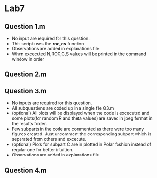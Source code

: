 # Lab7

## Question 1.m
- No input are required for this question.
- This script uses the <strong>roc_cs</strong> function
- Observations are added in explanations file
- When excecuted N,ROC,C,S values will be printed in the command window in order

## Question 2.m


## Question 3.m
- No inputs are required for this question.
- All subquestions are coded up in a single file Q3.m
- (optional) All plots will be displayed when the code is excecuted and some plots(for random R and theta values) are saved in jpeg format in the results folder.
- Few subparts in the code are commented as there were too many figures created. Just uncomment the corresponding subpart which is seperated from others and excecute.
- (optional) Plots for subpart C are in plotted in Polar fashion instead of regular one for better intuition.
- Observations are added in explanations file

## Question 4.m

